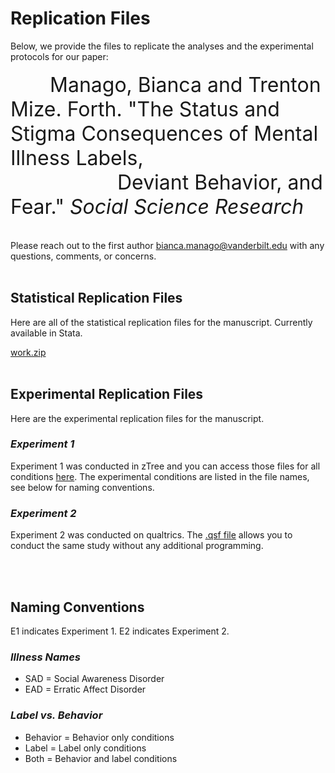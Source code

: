 # Replication Files

Below, we provide the files to replicate the analyses and the experimental protocols for our paper:
<br>
<br>
<font size="6">
&nbsp;&nbsp;&nbsp;&nbsp;&nbsp;&nbsp; Manago, Bianca and Trenton Mize. Forth. "The Status and Stigma Consequences of Mental Illness Labels, <br> &nbsp;&nbsp;&nbsp;&nbsp;&nbsp;&nbsp;&nbsp;&nbsp;&nbsp;&nbsp;&nbsp;&nbsp;&nbsp;&nbsp;&nbsp;&nbsp;&nbsp;&nbsp;  Deviant Behavior, and Fear." <i>Social Science Research</i>
</font>  
<br>
<br>
Please reach out to the first author bianca.manago@vanderbilt.edu with any questions, comments, or concerns.
<br>
<br>

## Statistical Replication Files
Here are all of the statistical replication files for the manuscript. Currently available in Stata. 

[work.zip](https://github.com/biancamanago/mtc_SSR_replication/blob/5f63fe006dbf6e94ae9f75e59ac76c5f24f729ae/work.zip)
<br>
<br>


## Experimental Replication Files
Here are the experimental replication files for the manuscript.

### <i>Experiment 1</i>
Experiment 1 was conducted in zTree and you can access those files for all conditions [here](https://github.com/biancamanago/mtc_2022_SSR_replication-files/blob/94b2681d0e2a531bb1d714b11242dc276a7f439c/ztree.zip).
The experimental conditions are listed in the file names, see below for naming conventions. 


### <i>Experiment 2</i>
Experiment 2 was conducted on qualtrics. The [.qsf file](https://github.com/biancamanago/mtc_2022_SSR_replication-files/blob/125698aa203e18104ac4ee5d22f7a08eabb91f29/mtc-E2-SSR_Replication.qsf) allows you to conduct the same study without any additional programming.

<br>
<br>

## Naming Conventions
E1 indicates Experiment 1.
E2 indicates Experiment 2.

### <i>Illness Names</i>
- SAD = Social Awareness Disorder
- EAD = Erratic Affect Disorder

### <i>Label vs. Behavior</i>
- Behavior = Behavior only conditions
- Label = Label only conditions
- Both = Behavior and label conditions

